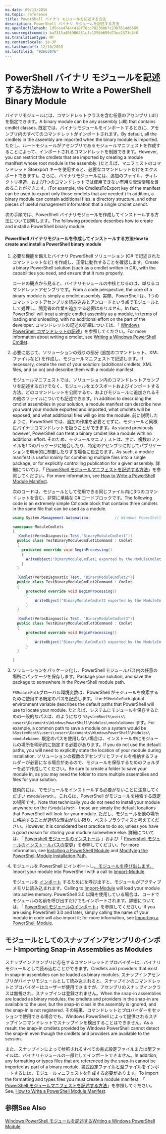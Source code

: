 ```yaml
---
ms.date: 09/13/2016
ms.topic: reference
title: PowerShell バイナリ モジュールを記述する方法
description: PowerShell バイナリ モジュールを記述する方法
ms.openlocfilehash: 1d5cea474ac418f78cc782360b7c23b7614d6669
ms.sourcegitcommit: ba7315a496986451cfc1296b659d73ea2373d3f0
ms.translationtype: MT
ms.contentlocale: ja-JP
ms.lasthandoff: 12/10/2020
ms.locfileid: "92663076"
---
```

# <a name="how-to-write-a-powershell-binary-module"></a><span data-ttu-id="3480f-103">PowerShell バイナリ モジュールを記述する方法</span><span class="sxs-lookup"><span data-stu-id="3480f-103">How to Write a PowerShell Binary Module</span></span>

<span data-ttu-id="3480f-104">バイナリモジュールには、コマンドレットクラスを含む任意のアセンブリ (.dll) を指定できます。</span><span class="sxs-lookup"><span data-stu-id="3480f-104">A binary module can be any assembly (.dll) that contains cmdlet classes.</span></span> <span data-ttu-id="3480f-105">既定では、バイナリモジュールをインポートするときに、アセンブリ内のすべてのコマンドレットがインポートされます。</span><span class="sxs-lookup"><span data-stu-id="3480f-105">By default, all the cmdlets in the assembly are imported when the binary module is imported.</span></span> <span data-ttu-id="3480f-106">ただし、ルートモジュールがアセンブリであるモジュールマニフェストを作成することによって、インポートされるコマンドレットを制限できます。</span><span class="sxs-lookup"><span data-stu-id="3480f-106">However, you can restrict the cmdlets that are imported by creating a module manifest whose root module is the assembly.</span></span> <span data-ttu-id="3480f-107">(たとえば、マニフェストのコマンドレット Stoexport キーを使用すると、必要なコマンドレットだけをエクスポートできます)。さらに、バイナリモジュールには、追加のファイル、ディレクトリ構造、および1つのコマンドレットでは使用できない有用な管理情報を含めることができます。</span><span class="sxs-lookup"><span data-stu-id="3480f-107">(For example, the CmdletsToExport key of the manifest can be used to export only those cmdlets that are needed.) In addition, a binary module can contain additional files, a directory structure, and other pieces of useful management information that a single cmdlet cannot.</span></span>

<span data-ttu-id="3480f-108">次の手順では、PowerShell バイナリモジュールを作成してインストールする方法について説明します。</span><span class="sxs-lookup"><span data-stu-id="3480f-108">The following procedure describes how to create and install a PowerShell binary module.</span></span>

#### <a name="how-to-create-and-install-a-powershell-binary-module"></a><span data-ttu-id="3480f-109">PowerShell バイナリモジュールを作成してインストールする方法</span><span class="sxs-lookup"><span data-stu-id="3480f-109">How to create and install a PowerShell binary module</span></span>

1. <span data-ttu-id="3480f-110">必要な機能を備えたバイナリ PowerShell ソリューション (C# で記述されたコマンドレットなど) を作成し、正常に動作することを確認します。</span><span class="sxs-lookup"><span data-stu-id="3480f-110">Create a binary PowerShell solution (such as a cmdlet written in C#), with the capabilities you need, and ensure that it runs properly.</span></span>

   <span data-ttu-id="3480f-111">コードの観点から見ると、バイナリモジュールの中核となるのは、単なるコマンドレットアセンブリです。</span><span class="sxs-lookup"><span data-stu-id="3480f-111">From a code perspective, the core of a binary module is simply a cmdlet assembly.</span></span> <span data-ttu-id="3480f-112">実際、PowerShell は、1つのコマンドレットアセンブリを読み込みとアンロードという点でモジュールとして処理し、開発者の作業を追加する必要はありません。</span><span class="sxs-lookup"><span data-stu-id="3480f-112">In fact, PowerShell will treat a single cmdlet assembly as a module, in terms of loading and unloading, with no additional effort on the part of the developer.</span></span> <span data-ttu-id="3480f-113">コマンドレットの記述の詳細については、「 [Windows PowerShell コマンドレットの記述](../cmdlet/writing-a-windows-powershell-cmdlet.md)」を参照してください。</span><span class="sxs-lookup"><span data-stu-id="3480f-113">For more information about writing a cmdlet, see [Writing a Windows PowerShell Cmdlet](../cmdlet/writing-a-windows-powershell-cmdlet.md).</span></span>

2. <span data-ttu-id="3480f-114">必要に応じて、ソリューションの残りの部分 (追加のコマンドレット、XML ファイルなど) を作成し、モジュールマニフェストで記述します。</span><span class="sxs-lookup"><span data-stu-id="3480f-114">If necessary, create the rest of your solution: (additional cmdlets, XML files, and so on) and describe them with a module manifest.</span></span>

   <span data-ttu-id="3480f-115">モジュールマニフェストでは、ソリューション内のコマンドレットアセンブリを記述するだけでなく、モジュールをエクスポートおよびインポートする方法、どのコマンドレットを公開するか、およびモジュールに追加されるその他のファイルについても記述できます。</span><span class="sxs-lookup"><span data-stu-id="3480f-115">In addition to describing the cmdlet assemblies in your solution, a module manifest can describe how you want your module exported and imported, what cmdlets will be exposed, and what additional files will go into the module.</span></span>
   <span data-ttu-id="3480f-116">前に説明したように、PowerShell では、追加の作業を必要とせずに、モジュールと同様にバイナリコマンドレットを扱うことができます。</span><span class="sxs-lookup"><span data-stu-id="3480f-116">As stated previously however, PowerShell can treat a binary cmdlet like a module with no additional effort.</span></span>
   <span data-ttu-id="3480f-117">そのため、モジュールマニフェストは、主に、複数のファイルを1つのパッケージに結合したり、特定のアセンブリに対してパブリケーションを明示的に制御したりする場合に役立ちます。</span><span class="sxs-lookup"><span data-stu-id="3480f-117">As such, a module manifest is useful mainly for combining multiple files into a single package, or for explicitly controlling publication for a given assembly.</span></span>
   <span data-ttu-id="3480f-118">詳細については、「 [PowerShell モジュールマニフェストを記述する方法](how-to-write-a-powershell-module-manifest.md)」を参照してください。</span><span class="sxs-lookup"><span data-stu-id="3480f-118">For more information, see [How to Write a PowerShell Module Manifest](how-to-write-a-powershell-module-manifest.md).</span></span>

   <span data-ttu-id="3480f-119">次のコードは、モジュールとして使用できる同じファイル内に3つのコマンドレットを含む、非常に単純な C# コードブロックです。</span><span class="sxs-lookup"><span data-stu-id="3480f-119">The following code is an extremely simple C# code block that contains three cmdlets in the same file that can be used as a module.</span></span>

   ```csharp
   using System.Management.Automation;           // Windows PowerShell namespace.

   namespace ModuleCmdlets
   {
     [Cmdlet(VerbsDiagnostic.Test,"BinaryModuleCmdlet1")]
     public class TestBinaryModuleCmdlet1Command : Cmdlet
     {
       protected override void BeginProcessing()
       {
         WriteObject("BinaryModuleCmdlet1 exported by the ModuleCmdlets module.");
       }
     }

     [Cmdlet(VerbsDiagnostic.Test, "BinaryModuleCmdlet2")]
     public class TestBinaryModuleCmdlet2Command : Cmdlet
     {
         protected override void BeginProcessing()
         {
             WriteObject("BinaryModuleCmdlet2 exported by the ModuleCmdlets module.");
         }
     }

     [Cmdlet(VerbsDiagnostic.Test, "BinaryModuleCmdlet3")]
     public class TestBinaryModuleCmdlet3Command : Cmdlet
     {
         protected override void BeginProcessing()
         {
             WriteObject("BinaryModuleCmdlet3 exported by the ModuleCmdlets module.");
         }
     }

   }
   ```

3. <span data-ttu-id="3480f-120">ソリューションをパッケージ化し、PowerShell モジュールパス内の任意の場所にパッケージを保存します。</span><span class="sxs-lookup"><span data-stu-id="3480f-120">Package your solution, and save the package to somewhere in the PowerShell module path.</span></span>

   <span data-ttu-id="3480f-121">`PSModulePath`グローバル環境変数は、PowerShell がモジュールを検索するために使用する既定のパスを記述します。</span><span class="sxs-lookup"><span data-stu-id="3480f-121">The `PSModulePath` global environment variable describes the default paths that PowerShell will use to locate your module.</span></span> <span data-ttu-id="3480f-122">たとえば、システムにモジュールを保存するための一般的なパスは、のようになり `%SystemRoot%\users\<user>\Documents\WindowsPowerShell\Modules\<moduleName>` ます。</span><span class="sxs-lookup"><span data-stu-id="3480f-122">For example, a common path to save a module on a system would be `%SystemRoot%\users\<user>\Documents\WindowsPowerShell\Modules\<moduleName>`.</span></span> <span data-ttu-id="3480f-123">既定のパスを使用しない場合は、インストール中にモジュールの場所を明示的に指定する必要があります。</span><span class="sxs-lookup"><span data-stu-id="3480f-123">If you do not use the default paths, you will need to explicitly state the location of your module during installation.</span></span> <span data-ttu-id="3480f-124">ソリューションの複数のアセンブリとファイルを格納するフォルダーが必要になる場合があるので、モジュールを保存するためのフォルダーを必ず作成してください。</span><span class="sxs-lookup"><span data-stu-id="3480f-124">Be sure to create a folder to save your module in, as you may need the folder to store multiple assemblies and files for your solution.</span></span>

   <span data-ttu-id="3480f-125">技術的には、でモジュールをインストールする必要がないことに注意してください `PSModulePath` 。これらは、PowerShell がモジュールを検索する既定の場所です。</span><span class="sxs-lookup"><span data-stu-id="3480f-125">Note that technically you do not need to install your module anywhere on the `PSModulePath` - those are simply the default locations that PowerShell will look for your module.</span></span> <span data-ttu-id="3480f-126">ただし、モジュールを他の場所に格納することが適切な理由がない限り、ベストプラクティスと考えてください。</span><span class="sxs-lookup"><span data-stu-id="3480f-126">However, it is considered best practice to do so, unless you have a good reason for storing your module somewhere else.</span></span> <span data-ttu-id="3480f-127">詳細については、「 [Powershell モジュールのインストール](./installing-a-powershell-module.md) 」および「 [Powershell モジュールのインストールパスの変更](./modifying-the-psmodulepath-installation-path.md)」を参照してください。</span><span class="sxs-lookup"><span data-stu-id="3480f-127">For more information, see [Installing a PowerShell Module](./installing-a-powershell-module.md) and [Modifying the PowerShell Module Installation Path](./modifying-the-psmodulepath-installation-path.md).</span></span>

4. <span data-ttu-id="3480f-128">モジュールを PowerShell にインポートし[、モジュールを呼び出します。](/powershell/module/Microsoft.PowerShell.Core/Import-Module)</span><span class="sxs-lookup"><span data-stu-id="3480f-128">Import your module into PowerShell with a call to [Import-Module](/powershell/module/Microsoft.PowerShell.Core/Import-Module).</span></span>

   <span data-ttu-id="3480f-129">モジュールを [インポート](/powershell/module/Microsoft.PowerShell.Core/Import-Module) するためにを呼び出すと、モジュールがアクティブメモリに読み込まれます。</span><span class="sxs-lookup"><span data-stu-id="3480f-129">Calling to [Import-Module](/powershell/module/Microsoft.PowerShell.Core/Import-Module) will load your module into active memory.</span></span> <span data-ttu-id="3480f-130">PowerShell 3.0 以降を使用している場合は、コードでモジュールの名前を呼び出すだけでもインポートされます。詳細については、「 [PowerShell モジュールのインポート](./importing-a-powershell-module.md)」を参照してください。</span><span class="sxs-lookup"><span data-stu-id="3480f-130">If you are using PowerShell 3.0 and later, simply calling the name of your module in code will also import it; for more information, see [Importing a PowerShell Module](./importing-a-powershell-module.md).</span></span>

## <a name="importing-snap-in-assemblies-as-modules"></a><span data-ttu-id="3480f-131">モジュールとしてのスナップインアセンブリのインポート</span><span class="sxs-lookup"><span data-stu-id="3480f-131">Importing Snap-in Assemblies as Modules</span></span>

<span data-ttu-id="3480f-132">スナップインアセンブリに存在するコマンドレットとプロバイダーは、バイナリモジュールとして読み込むことができます。</span><span class="sxs-lookup"><span data-stu-id="3480f-132">Cmdlets and providers that exist in snap-in assemblies can be loaded as binary modules.</span></span> <span data-ttu-id="3480f-133">スナップインアセンブリがバイナリモジュールとして読み込まれると、スナップインのコマンドレットとプロバイダーはユーザーが使用できますが、アセンブリのスナップインクラスは無視され、スナップインは登録されません。</span><span class="sxs-lookup"><span data-stu-id="3480f-133">When the snap-in assemblies are loaded as binary modules, the cmdlets and providers in the snap-in are available to the user, but the snap-in class in the assembly is ignored, and the snap-in is not registered.</span></span> <span data-ttu-id="3480f-134">その結果、コマンドレットとプロバイダーをセッションで使用できる場合でも、Windows PowerShell によって提供されるスナップインコマンドレットでスナップインを検出することはできません。</span><span class="sxs-lookup"><span data-stu-id="3480f-134">As a result, the snap-in cmdlets provided by Windows PowerShell cannot detect the snap-in even though the cmdlets and providers are available to the session.</span></span>

<span data-ttu-id="3480f-135">また、スナップインによって参照されるすべての書式設定ファイルまたは型ファイルは、バイナリモジュールの一部としてインポートできません。</span><span class="sxs-lookup"><span data-stu-id="3480f-135">In addition, any formatting or types files that are referenced by the snap-in cannot be imported as part of a binary module.</span></span>
<span data-ttu-id="3480f-136">書式設定ファイルと型ファイルをインポートするには、モジュールマニフェストを作成する必要があります。</span><span class="sxs-lookup"><span data-stu-id="3480f-136">To import the formatting and types files you must create a module manifest.</span></span>
<span data-ttu-id="3480f-137">「 [PowerShell モジュールマニフェストを記述する方法](how-to-write-a-powershell-module-manifest.md)」を参照してください。</span><span class="sxs-lookup"><span data-stu-id="3480f-137">See, [How to Write a PowerShell Module Manifest](how-to-write-a-powershell-module-manifest.md).</span></span>

## <a name="see-also"></a><span data-ttu-id="3480f-138">参照</span><span class="sxs-lookup"><span data-stu-id="3480f-138">See Also</span></span>

[<span data-ttu-id="3480f-139">Windows PowerShell モジュールを記述する</span><span class="sxs-lookup"><span data-stu-id="3480f-139">Writing a Windows PowerShell Module</span></span>](./writing-a-windows-powershell-module.md)
